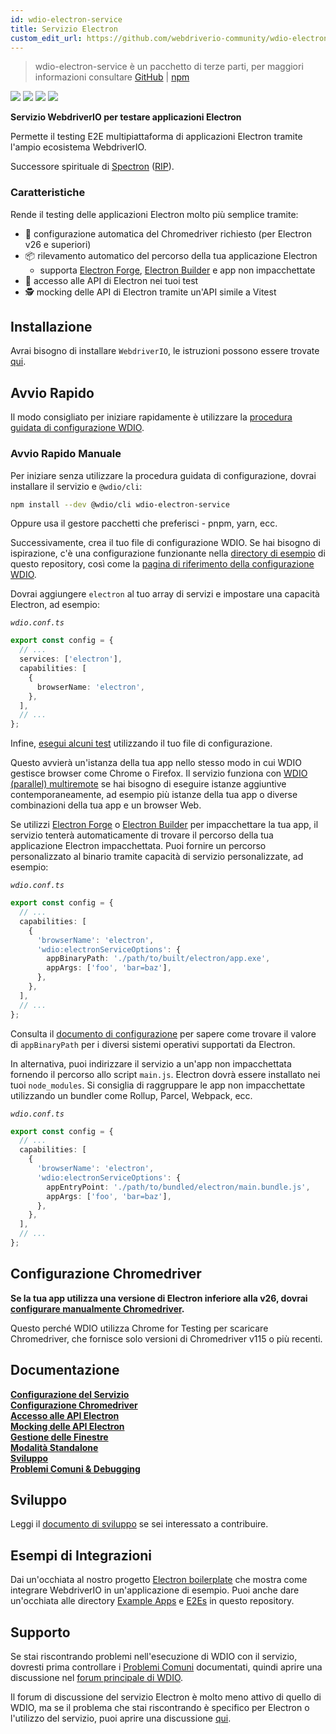 ```yaml
---
id: wdio-electron-service
title: Servizio Electron
custom_edit_url: https://github.com/webdriverio-community/wdio-electron-service/edit/main/README.md
---
```



> wdio-electron-service è un pacchetto di terze parti, per maggiori informazioni consultare [GitHub](https://github.com/webdriverio-community/wdio-electron-service) | [npm](https://www.npmjs.com/package/wdio-electron-service)

<a href="https://www.npmjs.com/package/wdio-electron-service" alt="NPM Version">
  <img src="https://img.shields.io/npm/v/wdio-electron-service" /></a>
<a href="https://www.npmjs.com/package/wdio-electron-service/v/lts" alt="NPM LTS Version">
  <img src="https://img.shields.io/npm/v/wdio-electron-service/lts" /></a>
<a href="https://www.npmjs.com/package/wdio-electron-service/v/next" alt="NPM Next Version">
  <img src="https://img.shields.io/npm/v/wdio-electron-service/next" /></a>
<a href="https://www.npmjs.com/package/wdio-electron-service" alt="NPM Downloads">
  <img src="https://img.shields.io/npm/dw/wdio-electron-service" /></a>

<br />

**Servizio WebdriverIO per testare applicazioni Electron**

Permette il testing E2E multipiattaforma di applicazioni Electron tramite l'ampio ecosistema WebdriverIO.

Successore spirituale di [Spectron](https://github.com/electron-userland/spectron) ([RIP](https://github.com/electron-userland/spectron/issues/1045)).

### Caratteristiche

Rende il testing delle applicazioni Electron molto più semplice tramite:

- 🚗 configurazione automatica del Chromedriver richiesto (per Electron v26 e superiori)
- 📦 rilevamento automatico del percorso della tua applicazione Electron
  - supporta [Electron Forge](https://www.electronforge.io/), [Electron Builder](https://www.electron.build/) e app non impacchettate
- 🧩 accesso alle API di Electron nei tuoi test
- 🕵️ mocking delle API di Electron tramite un'API simile a Vitest

## Installazione

Avrai bisogno di installare `WebdriverIO`, le istruzioni possono essere trovate [qui](https://webdriver.io/docs/gettingstarted).

## Avvio Rapido

Il modo consigliato per iniziare rapidamente è utilizzare la [procedura guidata di configurazione WDIO](https://webdriver.io/docs/gettingstarted#initiate-a-webdriverio-setup).

### Avvio Rapido Manuale

Per iniziare senza utilizzare la procedura guidata di configurazione, dovrai installare il servizio e `@wdio/cli`:

```bash
npm install --dev @wdio/cli wdio-electron-service
```

Oppure usa il gestore pacchetti che preferisci - pnpm, yarn, ecc.

Successivamente, crea il tuo file di configurazione WDIO. Se hai bisogno di ispirazione, c'è una configurazione funzionante nella [directory di esempio](https://github.com/webdriverio-community/wdio-electron-service/blob/main/./example/wdio.conf.ts) di questo repository, così come la [pagina di riferimento della configurazione WDIO](https://webdriver.io/docs/configuration).

Dovrai aggiungere `electron` al tuo array di servizi e impostare una capacità Electron, ad esempio:

_`wdio.conf.ts`_

```ts
export const config = {
  // ...
  services: ['electron'],
  capabilities: [
    {
      browserName: 'electron',
    },
  ],
  // ...
};
```

Infine, [esegui alcuni test](https://webdriver.io/docs/gettingstarted#run-test) utilizzando il tuo file di configurazione.

Questo avvierà un'istanza della tua app nello stesso modo in cui WDIO gestisce browser come Chrome o Firefox. Il servizio funziona con [WDIO (parallel) multiremote](https://webdriver.io/docs/multiremote) se hai bisogno di eseguire istanze aggiuntive contemporaneamente, ad esempio più istanze della tua app o diverse combinazioni della tua app e un browser Web.

Se utilizzi [Electron Forge](https://www.electronforge.io/) o [Electron Builder](https://www.electron.build/) per impacchettare la tua app, il servizio tenterà automaticamente di trovare il percorso della tua applicazione Electron impacchettata. Puoi fornire un percorso personalizzato al binario tramite capacità di servizio personalizzate, ad esempio:

_`wdio.conf.ts`_

```ts
export const config = {
  // ...
  capabilities: [
    {
      'browserName': 'electron',
      'wdio:electronServiceOptions': {
        appBinaryPath: './path/to/built/electron/app.exe',
        appArgs: ['foo', 'bar=baz'],
      },
    },
  ],
  // ...
};
```

Consulta il [documento di configurazione](https://github.com/webdriverio-community/wdio-electron-service/blob/main/./docs/configuration/service-configuration.md#appbinarypath) per sapere come trovare il valore di `appBinaryPath` per i diversi sistemi operativi supportati da Electron.

In alternativa, puoi indirizzare il servizio a un'app non impacchettata fornendo il percorso allo script `main.js`. Electron dovrà essere installato nei tuoi `node_modules`. Si consiglia di raggruppare le app non impacchettate utilizzando un bundler come Rollup, Parcel, Webpack, ecc.

_`wdio.conf.ts`_

```ts
export const config = {
  // ...
  capabilities: [
    {
      'browserName': 'electron',
      'wdio:electronServiceOptions': {
        appEntryPoint: './path/to/bundled/electron/main.bundle.js',
        appArgs: ['foo', 'bar=baz'],
      },
    },
  ],
  // ...
};
```

## Configurazione Chromedriver

**Se la tua app utilizza una versione di Electron inferiore alla v26, dovrai [configurare manualmente Chromedriver](https://github.com/webdriverio-community/wdio-electron-service/blob/main/./docs/configuration/chromedriver-configuration.md#user-managed).**

Questo perché WDIO utilizza Chrome for Testing per scaricare Chromedriver, che fornisce solo versioni di Chromedriver v115 o più recenti.

## Documentazione

**[Configurazione del Servizio](https://github.com/webdriverio-community/wdio-electron-service/blob/main/./docs/configuration/service-configuration.md)** \
**[Configurazione Chromedriver](https://github.com/webdriverio-community/wdio-electron-service/blob/main/./docs/configuration/chromedriver-configuration.md)** \
**[Accesso alle API Electron](https://github.com/webdriverio-community/wdio-electron-service/blob/main/./docs/electron-apis/accessing-apis.md)** \
**[Mocking delle API Electron](https://github.com/webdriverio-community/wdio-electron-service/blob/main/./docs/electron-apis/mocking-apis.md)** \
**[Gestione delle Finestre](https://github.com/webdriverio-community/wdio-electron-service/blob/main/./docs/window-management.md)** \
**[Modalità Standalone](https://github.com/webdriverio-community/wdio-electron-service/blob/main/./docs/standalone-mode.md)** \
**[Sviluppo](https://github.com/webdriverio-community/wdio-electron-service/blob/main/./docs/development.md)** \
**[Problemi Comuni & Debugging](https://github.com/webdriverio-community/wdio-electron-service/blob/main/./docs/common-issues-debugging.md)**

## Sviluppo

Leggi il [documento di sviluppo](https://github.com/webdriverio-community/wdio-electron-service/blob/main/./docs/development.md) se sei interessato a contribuire.

## Esempi di Integrazioni

Dai un'occhiata al nostro progetto [Electron boilerplate](https://github.com/webdriverio/electron-boilerplate) che mostra come integrare WebdriverIO in un'applicazione di esempio. Puoi anche dare un'occhiata alle directory [Example Apps](https://github.com/webdriverio-community/wdio-electron-service/blob/main/./apps/) e [E2Es](https://github.com/webdriverio-community/wdio-electron-service/blob/main/./e2e/) in questo repository.

## Supporto

Se stai riscontrando problemi nell'esecuzione di WDIO con il servizio, dovresti prima controllare i [Problemi Comuni](https://github.com/webdriverio-community/wdio-electron-service/blob/main/./docs/common-issues.md) documentati, quindi aprire una discussione nel [forum principale di WDIO](https://github.com/webdriverio/webdriverio/discussions).

Il forum di discussione del servizio Electron è molto meno attivo di quello di WDIO, ma se il problema che stai riscontrando è specifico per Electron o l'utilizzo del servizio, puoi aprire una discussione [qui](https://github.com/webdriverio-community/wdio-electron-service/discussions).